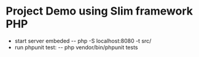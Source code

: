 # Project Demo using Slim framework PHP

* start server embeded 
-- php -S localhost:8080 -t src/
* run phpunit test: 
 -- php vendor/bin/phpunit tests
